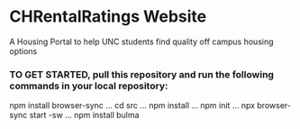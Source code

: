 # CHRentalRatings Website

 A Housing Portal to help UNC students find quality off campus housing options


### TO GET STARTED, pull this repository and run the following commands in your local repository:


 npm install browser-sync ...
 cd src ...
 npm install ...
 npm init ...
 npx browser-sync start -sw ...
 npm install bulma
